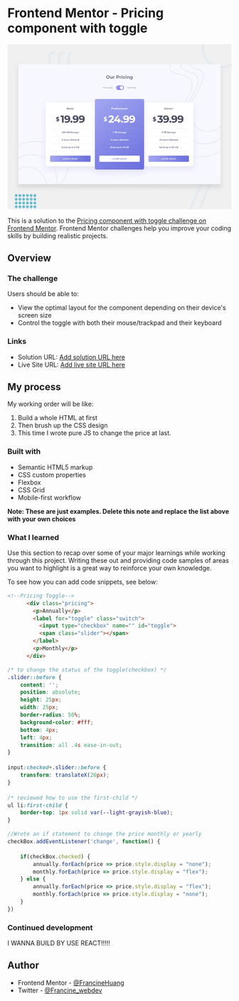 # Frontend Mentor - Pricing component with toggle

![Design preview for the Pricing component with toggle coding challenge](./design/desktop-preview.jpg)

This is a solution to the [Pricing component with toggle challenge on Frontend Mentor](https://www.frontendmentor.io/challenges/pricing-component-with-toggle-8vPwRMIC). Frontend Mentor challenges help you improve your coding skills by building realistic projects. 

## Overview

### The challenge

Users should be able to:

- View the optimal layout for the component depending on their device's screen size
- Control the toggle with both their mouse/trackpad and their keyboard

### Links

- Solution URL: [Add solution URL here](https://your-solution-url.com)
- Live Site URL: [Add live site URL here](https://your-live-site-url.com)

## My process
My working order will be like:

1. Build a whole HTML at first
2. Then brush up the CSS design
3. This time I wrote pure JS to change the price at last.

### Built with

- Semantic HTML5 markup
- CSS custom properties
- Flexbox
- CSS Grid
- Mobile-first workflow

**Note: These are just examples. Delete this note and replace the list above with your own choices**

### What I learned

Use this section to recap over some of your major learnings while working through this project. Writing these out and providing code samples of areas you want to highlight is a great way to reinforce your own knowledge.

To see how you can add code snippets, see below:

```html
<!--Pricing Toggle-->
      <div class="pricing">
        <p>Annually</p>
        <label for="toggle" class="switch">
          <input type="checkbox" name="" id="toggle">
          <span class="slider"></span>
        </label>
        <p>Monthly</p>
      </div>
```
```css
/* to change the status of the toggle(checkbox) */
.slider::before {
    content: '';
    position: absolute;
    height: 25px;
    width: 25px;
    border-radius: 50%;
    background-color: #fff;
    bottom: 4px;
    left: 4px;
    transition: all .4s ease-in-out;
}

input:checked+.slider::before {
    transform: translateX(26px);
}

/* reviewed how to use the first-child */
ul li:first-child {
    border-top: 1px solid var(--light-grayish-blue);
}
```
```js
//Wrote an if statement to change the price monthly or yearly
checkBox.addEventListener('change', function() {

    if(checkBox.checked) {
        annually.forEach(price => price.style.display = "none");
        monthly.forEach(price => price.style.display = "flex");
    } else {
        annually.forEach(price => price.style.display = "flex");
        monthly.forEach(price => price.style.display = "none");
    }
})
```



### Continued development

I WANNA BUILD BY USE REACT!!!!!

## Author

- Frontend Mentor - [@FrancineHuang](https://www.frontendmentor.io/profile/FrancineHuang)
- Twitter - [@Francine_webdev](https://twitter.com/Francine_webdev)

